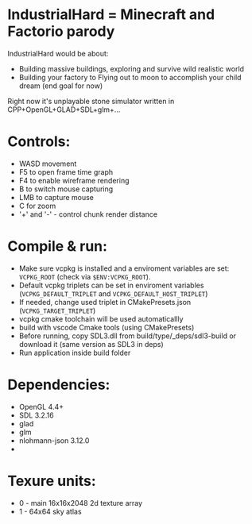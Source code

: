# IndustrialHard = Minecraft and Factorio parody

IndustrialHard would be about: 
- Building massive buildings, exploring and survive wild realistic world
- Building your factory to Flying out to moon to accomplish your child dream (end goal for now)

Right now it's unplayable stone simulator written in CPP+OpenGL+GLAD+SDL+glm+...

# Controls:
- WASD movement
- F5 to open frame time graph
- F4 to enable wireframe rendering
- B to switch mouse capturing
- LMB to capture mouse
- C for zoom
- '+' and '-' - control chunk render distance

# Compile & run:
- Make sure vcpkg is installed and a enviroment variables are set: `VCPKG_ROOT` (check via `$ENV:VCPKG_ROOT`). 
- Default vcpkg triplets can be set in enviroment variables (`VCPKG_DEFAULT_TRIPLET` and `VCPKG_DEFAULT_HOST_TRIPLET`)
- If needed, change used triplet in CMakePresets.json (`VCPKG_TARGET_TRIPLET`) 
- vcpkg cmake toolchain will be used automaticallly
- build with vscode Cmake tools (using CMakePresets)
- Before running, copy SDL3.dll from build/type/_deps/sdl3-build or download it (same version as SDL3 in deps)
- Run application inside build folder

# Dependencies:
- OpenGL 4.4+
- SDL 3.2.16
- glad
- glm
- nlohmann-json 3.12.0
- 

# Texure units:
- 0 - main 16x16x2048 2d texture array
- 1 - 64x64 sky atlas


